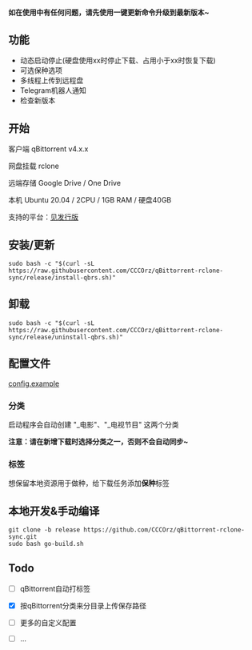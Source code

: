 #### 如在使用中有任何问题，请先使用一键更新命令升级到最新版本~

## 功能
- 动态启动停止(硬盘使用xx时停止下载、占用小于xx时恢复下载)
- 可选保种选项
- 多线程上传到远程盘
- Telegram机器人通知
- 检查新版本

## 开始
客户端 qBittorrent v4.x.x


网盘挂载 rclone


远端存储 Google Drive / One Drive


本机 Ubuntu 20.04 / 2CPU / 1GB RAM / 硬盘40GB


支持的平台：[见发行版](https://github.com/CCCOrz/qBittorrent-rclone-sync/releases)


## 安装/更新
```
sudo bash -c "$(curl -sL https://raw.githubusercontent.com/CCCOrz/qBittorrent-rclone-sync/release/install-qbrs.sh)"
```

## 卸载
```
sudo bash -c "$(curl -sL https://raw.githubusercontent.com/CCCOrz/qBittorrent-rclone-sync/release/uninstall-qbrs.sh)"
```

## 配置文件
[config.example](https://github.com/CCCOrz/qBittorrent-rclone-sync/blob/release/go/config.example)
 
### 分类
启动程序会自动创建 "_电影"、"_电视节目" 这两个分类


**注意：请在新增下载时选择分类之一，否则不会自动同步~**

### 标签
想保留本地资源用于做种，给下载任务添加**保种**标签

## 本地开发&手动编译
```
git clone -b release https://github.com/CCCOrz/qBittorrent-rclone-sync.git
sudo bash go-build.sh
```


## Todo
- [ ] qBittorrent自动打标签
- [x] 按qBittorrent分类来分目录上传保存路径
- [ ] 更多的自定义配置
- [ ] ...

